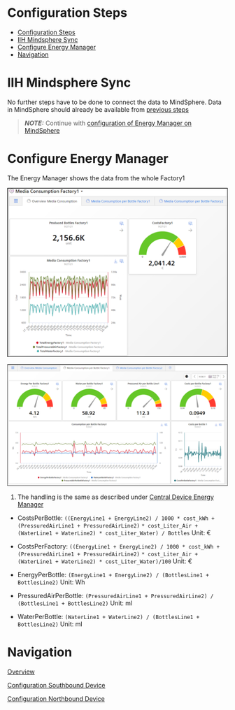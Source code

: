 # Configuration Steps


- [Configuration Steps](#configuration-steps)
- [IIH Mindsphere Sync](#iih-mindsphere-sync)
- [Configure Energy Manager](#configure-energy-manager)
- [Navigation](#navigation)
  
# IIH Mindsphere Sync

No further steps have to be done to connect the data to MindSphere. Data in MindSphere should already be available from [previous steps](install_Device_Northbound.md)

> **_NOTE:_** Continue with [configuration of Energy Manager on MindSphere](#configure-energy-manager)

# Configure Energy Manager

The Energy Manager shows the data from the whole Factory1
  
  ![Mindsphere_EnergyManager1](graphics/Mindspehre_EnergyManager1.png)
  
  ![Mindsphere_EnergyManager2](graphics/Mindspehre_EnergyManager2.png)

1. The handling is the same as described under [Central Device Energy Manager ](install_Device_Northbound.md#northbound-device---energy-manager)
  
- CostsPerBottle: `((EnergyLine1 + EnergyLine2) / 1000 * cost_kWh + (PressuredAirLine1 + PressuredAirLine2)`
                     `* cost_Liter_Air + (WaterLine1 + WaterLine2) * cost_Liter_Water) / Bottles` Unit: €

- CostsPerFactory: `((EnergyLine1 + EnergyLine2) / 1000 * cost_kWh + (PressuredAirLine1 + PressuredAirLine2)`
                     `* cost_Liter_Air + (WaterLine1 + WaterLine2) * cost_Liter_Water)/100` Unit: €

- EnergyPerBottle: `(EnergyLine1 + EnergyLine2) / (BottlesLine1 + BottlesLine2)` Unit: Wh

- PressuredAirPerBottle: `(PressuredAirLine1 + PressuredAirLine2) / (BottlesLine1 + BottlesLine2)` Unit: ml

- WaterPerBottle: `(WaterLine1 + WaterLine2) / (BottlesLine1 + BottlesLine2)` Unit: ml

# Navigation

[Overview](../README.md)

[Configuration Southbound Device ](install_PLC_Devices_Southbound.md)

[Configuration Northbound Device](install_Device_Northbound.md)
